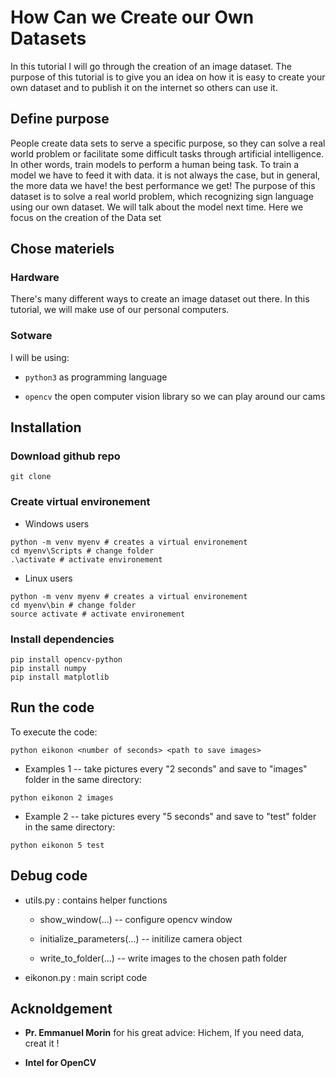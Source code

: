 # How Can we Create our Own Datasets

In this tutorial I will go through the creation of an image dataset. The purpose of this tutorial is to give you an idea on how it is easy to create your own dataset and to publish it on the internet so others can use it.

## Define purpose

People create data sets to serve a specific purpose, so they can solve a real world problem or facilitate some difficult tasks through artificial intelligence. In other words, train models to perform a human being task.
To train a model we have to feed it with data. it is not always the case, but in general, the more data we have! the best performance we get!
The purpose of this dataset is to solve a real world problem, which recognizing sign language using our own dataset. We will talk about the model next time. Here we focus on the creation of the Data set

## Chose materiels

### Hardware

There's many different ways to create an image dataset out there. In this tutorial, we will make use of our personal computers.

### Sotware

I will be using:

- `python3` as programming language

- `opencv` the open computer vision library  so we can play around our cams

## Installation

### Download github repo

```shell
git clone
```

### Create virtual environement

- Windows users

```shell
python -m venv myenv # creates a virtual environement 
cd myenv\Scripts # change folder
.\activate # activate environement 
```

- Linux users

```shell
python -m venv myenv # creates a virtual environement 
cd myenv\bin # change folder
source activate # activate environement  
```

### Install dependencies

```shell
pip install opencv-python
pip install numpy
pip install matplotlib
```

## Run the code

To execute the code:

`python eikonon <number of seconds> <path to save images>`

- Examples 1 -- take pictures every "2 seconds" and save to "images" folder in the same directory: 

```shell
python eikonon 2 images
```

- Example 2 -- take pictures every "5 seconds" and save to "test" folder in the same directory: 

```shell
python eikonon 5 test
```

## Debug code

- utils.py : contains helper functions

  - show_window(...) -- configure opencv window

  - initialize_parameters(...) -- initilize camera object

  - write_to_folder(...) -- write images to the chosen path folder

- eikonon.py : main script code

## Acknoldgement

- **Pr. Emmanuel Morin** for his great advice: Hichem, If you need data, creat it !

- **Intel for OpenCV**
